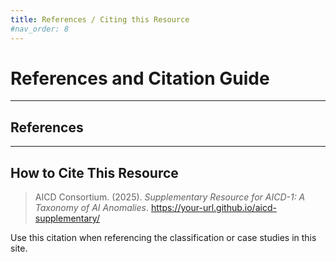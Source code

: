 ```yaml
---
title: References / Citing this Resource
#nav_order: 8
---
```


# References and Citation Guide

---

## References



---

## How to Cite This Resource

> AICD Consortium. (2025). *Supplementary Resource for AICD-1: A Taxonomy of AI Anomalies*. https://your-url.github.io/aicd-supplementary/

Use this citation when referencing the classification or case studies in this site.
